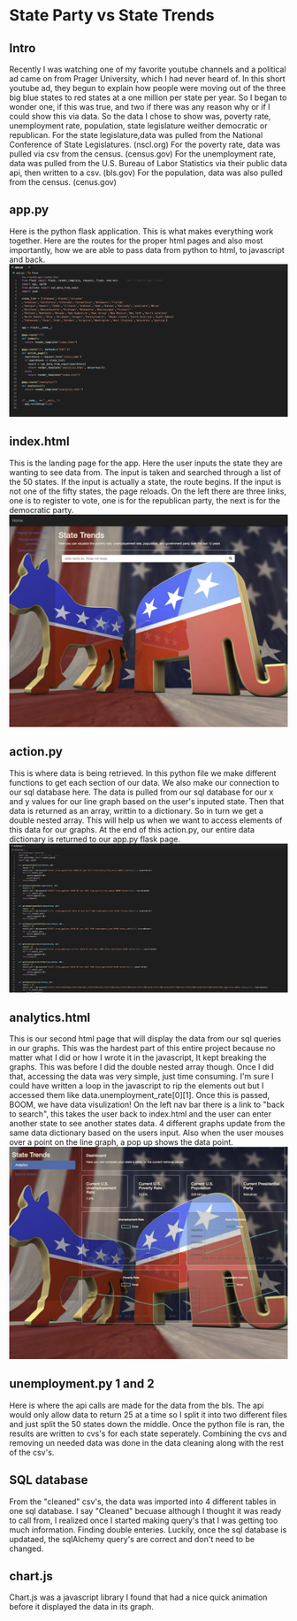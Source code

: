 # State Party vs State Trends


## Intro

Recently I was watching one of my favorite youtube channels and a political ad came on from Prager University, which I had never heard of. In this short youtube ad, they begun to explain how people were moving out of the three big blue states to red states at a one million per state per year. 
So I began to wonder one, if this was true, and two if there was any reason why or if I could show this via data. 
So the data I chose to show was, poverty rate, unemployment rate, population, state legislature weither democratic or republican. 
For the state legislature,data was pulled from the National Conference of State Legislatures. (nscl.org)
For the poverty rate, data was pulled via csv from the census. (census.gov)
For the unemployment rate, data was pulled from the U.S. Bureau of Labor Statistics via their public data api, then written to a csv. (bls.gov) 
For the population, data was also pulled from the census. (cenus.gov)

## app.py

Here is the python flask application. 
This is what makes everything work together. 
Here are the routes for the proper html pages and also most importantly, how we are able to pass data from python to html, to javascript and back.
![FlaskAPI](Images/FlaskRoutes.png)

## index.html

This is the landing page for the app. Here the user inputs the state they are wanting to see data from. 
The input is taken and searched through a list of the 50 states. If the input is actually a state, the route begins. 
If the input is not one of the fifty states, the page reloads. 
On the left there are three links, one is to register to vote, one is for the republican party, the next is for the democratic party. 
![Index.html](Images/index.png)

## action.py

This is where data is being retrieved. 
In this python file we make different functions to get each section of our data. 
We also make our connection to our sql database here. 
The data is pulled from our sql database for our x and y values for our line graph based on the user's inputed state.
Then that data is returned as an array, writtin to a dictionary. So in turn we get a double nested array.
This will help us when we want to access elements of this data for our graphs.
At the end of this action.py, our entire data dictionary is returned to our app.py flask page.
![Action.py](Images/actions.png)


## analytics.html

This is our second html page that will display the data from our sql queries in our graphs. 
This was the hardest part of this entire project because no matter what I did or how I wrote it in the javascript, It kept breaking the graphs. 
This was before I did the double nested array though. Once I did that, accessing the data was very simple, just time consuming. 
I'm sure I could have written a loop in the javascript to rip the elements out but I accessed them like data.unemployment_rate[0][1].
Once this is passed, BOOM, we have data visulization!
On the left nav bar there is a link to "back to search", this takes the user back to index.html and the user can enter another state to see another states data.
4 different graphs update from the same data dictionary based on the users input. 
Also when the user mouses over a point on the line graph, a pop up shows the data point. 
![Analytics.html](Images/analytics.png)

## unemployment.py 1 and 2

Here is where the api calls are made for the data from the bls. 
The api would only allow data to return 25 at a time so I split it into two different files and just split the 50 states down the middle.
Once the python file is ran, the results are written to cvs's for each state seperately. 
Combining the cvs and removing un needed data was done in the data cleaning along with the rest of the csv's. 

## SQL database

From the  "cleaned" csv's, the data was imported into 4 different tables in one sql database.
I say "Cleaned" becuase although I thought it was ready to call from, I realized once I started making query's that I was getting too much information. Finding double enteries.
Luckily, once the sql database is updataed, the sqlAlchemy query's are correct and don't need to be changed. 

## chart.js 

Chart.js was a javascript library I found that had a nice quick animation before it displayed the data in its graph. 
